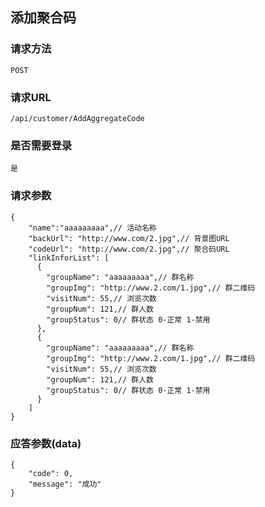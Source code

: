 ## 添加聚合码
### 请求方法
    POST

### 请求URL
    /api/customer/AddAggregateCode
    
### 是否需要登录
    是

### 请求参数

    {
        "name":"aaaaaaaaa",// 活动名称
        "backUrl": "http://www.com/2.jpg",// 背景图URL
        "codeUrl": "http://www.com/2.jpg",// 聚合码URL
        "linkInforList": [
          {
            "groupName": "aaaaaaaaa",// 群名称
            "groupImg": "http://www.2.com/1.jpg",// 群二维码
            "visitNum": 55,// 浏览次数
            "groupNum": 121,// 群人数
            "groupStatus": 0// 群状态 0-正常 1-禁用
          },
          {
            "groupName": "aaaaaaaaa",// 群名称
            "groupImg": "http://www.2.com/1.jpg",// 群二维码
            "visitNum": 55,// 浏览次数
            "groupNum": 121,// 群人数
            "groupStatus": 0// 群状态 0-正常 1-禁用
          }
        ]
    }

### 应答参数(data)

    {
        "code": 0,
        "message": "成功"
    }
